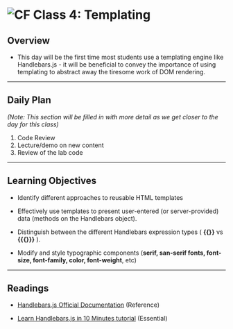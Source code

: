 ![CF](https://i.imgur.com/7v5ASc8.png)  Class 4: Templating
=======
## Overview
<!-- Provide a general overview of the daily concepts and processes that will be covered in lectures and labs -->

- This day will be the first time most students use a templating engine like Handlebars.js - it will be beneficial to convey the importance of using templating to abstract away the tiresome work of DOM rendering.

---

## Daily Plan

*(Note: This section will be filled in with more detail as we get closer to the day for this class)*
1. Code Review
2. Lecture/demo on new content
3. Review of the lab code

---

## Learning Objectives
<!--
ABCD:
  Audience: Program participants
  Behavior: Expected learning/behavior changes/results
  Condition:
    Circumstances that lead to change/result
    When change/result are expected to occur
  Degree: How much change occurs (%) for how many participants (#)
-->

* Identify different approaches to reusable HTML templates

* Effectively use templates to present user-entered (or server-provided) data (methods on the Handlebars object).

* Distinguish between the different Handlebars expression types ( **{{}}** vs **{{{}}}** ).

* Modify and style typographic components (**serif, san-serif fonts, font-size, font-family, color, font-weight**, etc)

---

## Readings
<!-- List of readings required for this content; readings being completed by the start of this lecture -->

* [Handlebars.js Official Documentation](http://handlebarsjs.com/) (Reference)

* [Learn Handlebars.js in 10 Minutes tutorial](http://tutorialzine.com/2015/01/learn-handlebars-in-10-minutes/) (Essential)
